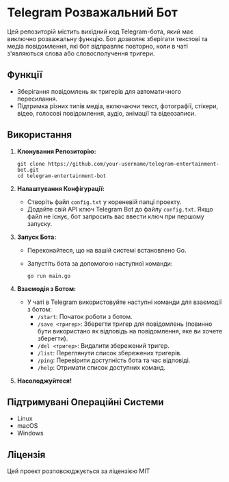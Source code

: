 # Telegram Розважальний Бот

Цей репозиторій містить вихідний код Telegram-бота, який має виключно розважальну функцію. Бот дозволяє зберігати текстові та медіа повідомлення, які бот відправляє повторно, коли в чаті з'являються слова або словосполучення тригери.

## Функції

- Зберігання повідомлень як тригерів для автоматичного пересилання.
- Підтримка різних типів медіа, включаючи текст, фотографії, стікери, відео, голосові повідомлення, аудіо, анімації та відеозаписи.

## Використання

1. **Клонування Репозиторію:**

   ```shell
   git clone https://github.com/your-username/telegram-entertainment-bot.git
   cd telegram-entertainment-bot
   ```

2. **Налаштування Конфігурації:**

   - Створіть файл `config.txt` у кореневій папці проекту.
   - Додайте свій API ключ Telegram Bot до файлу `config.txt`. Якщо файл не існує, бот запросить вас ввести ключ при першому запуску.

3. **Запуск Бота:**

   - Переконайтеся, що на вашій системі встановлено Go.
   - Запустіть бота за допомогою наступної команди:

     ```shell
     go run main.go
     ```

4. **Взаємодія з Ботом:**

   - У чаті в Telegram використовуйте наступні команди для взаємодії з ботом:
     - `/start`: Початок роботи з ботом.
     - `/save <тригер>`: Зберегти тригер для повідомлень (повинно бути використано як відповідь на повідомлення, яке ви хочете зберегти).
     - `/del <тригер>`: Видалити збережений тригер.
     - `/list`: Переглянути список збережених тригерів.
     - `/ping`: Перевірити доступність бота та час відповіді.
     - `/help`: Отримати список доступних команд.

5. **Насолоджуйтеся!**

## Підтримувані Операційні Системи

- Linux
- macOS
- Windows

## Ліцензія

Цей проект розповсюджується за ліцензією MIT
